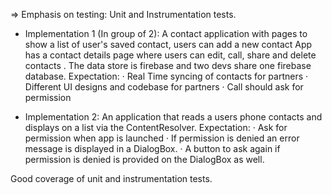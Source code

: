 => Emphasis on testing: Unit and Instrumentation tests.

* Implementation 1 (In group of 2):
A contact application with pages to show a list of user's saved contact, users can add a new contact
App has a contact details page where users can edit, call, share and delete contacts . 
The data store is firebase and two devs share one firebase database.
Expectation:
· Real Time syncing of contacts for partners
· Different UI designs and codebase for partners
· Call should ask for permission

* Implementation 2:
An application that reads a users phone contacts and displays on a list via the ContentResolver.
Expectation:
· Ask for permission when app is launched
· If permission is denied an error message is displayed in a DialogBox.
· A button to ask again if permission is denied is provided on the DialogBox as well.

Good coverage of unit and instrumentation tests.
